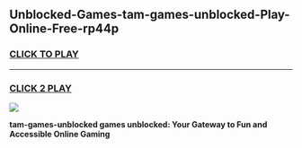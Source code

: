 
## Unblocked-Games-tam-games-unblocked-Play-Online-Free-rp44p
<h3>
<a href="https://premium76.site?title=tam-games-unblocked&ref=26A">CLICK TO PLAY</a></h3>
<hr>

<h3>
<a href="https://premium76.site?title=tam-games-unblocked&ref=26A">CLICK 2 PLAY</a>
  
</h3>

<a href="https://premium76.site?title=tam-games-unblocked&ref=26A"><img src="https://clearcache.store/games.png"></a>


**tam-games-unblocked games unblocked: Your Gateway to Fun and Accessible Online Gaming**
